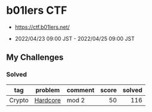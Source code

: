 # b01lers CTF

* https://ctf.b01lers.net/

* 2022/04/23 09:00 JST - 2022/04/25 09:00 JST

## My Challenges

### Solved

| tag    | problem              | comment | score | solved |
| ------ | -------------------- | ------- | ----: | -----: |
| Crypto | [Hardcore](Hardcore) | mod 2   | 50    | 116    |
